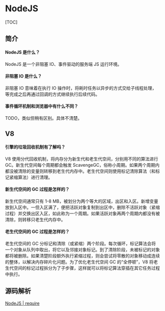 # NodeJS

[TOC]

## 简介

#### NodeJS 是什么？

NodeJS 是一个非阻塞 IO、事件驱动的服务端 JS 运行环境。

#### 非阻塞 IO 是什么？

非阻塞 IO 意味着在执行 IO 操作时，将耗时任务以异步的方式交给子线程处理，等完成之后再通过回调的方式继续执行后续代码。

#### 事件循环机制和浏览器中有什么不同？

TODO，类似但稍有区别。具体不清楚。

## V8

#### 引擎的垃圾回收机制有了解吗？
        
V8 使用分代回收机制，将内存分为新生代和老生代空间，分别用不同的算法进行 GC。新生代空间每个周期都会触发 ScavengeGC，俗称小周期。如果两个周期内都没被清除的变量则转移到老生代内存中。老生代空间则使用标记清除算法（和标记紧缩算法）进行清理。

#### 新生代空间的 GC 过程是怎样的？

新生代空间通常只有 1-8 MB，被划分为两个等大的区域，出区和入区。新增变量放到入区中。一但入区满了，便把活跃对象复制到出区中，删除不活跃对象（紧缩过程）并交换出区入区，如此称为一个周期。如果活跃对象再两个周期内都没有被清除，则转移只老生代内存中。

#### 老生代空间的 GC 过程是怎样的？

老生代空间的 GC 分标记和清除（或紧缩）两个阶段。每次循环，标记算法会将一个对象从队列中取出，将它以及邻接对象标记。到了清除阶段，未被标记的对象都将被删除。如果清楚阶段额外执行紧缩过程，则会尝试将零散的对象移动成连续的整体，以解决内存碎片化问题。为了优化老生代空间 GC 的“全停顿”，V8 将老生代空间的标记过程拆分为了子步骤，这样就可以将标记算法穿插在其它任务过程中执行。

## 源码解析

[NodeJS | require](/maps/server/nodejs/require.html)
